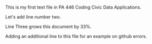 This is my first text file in PA 446 Coding Civic Data Applications. 

Let's add line number two. 

Line Three grows this document by 33%. 

Adding an additional line to this file for an example on github errors. 
